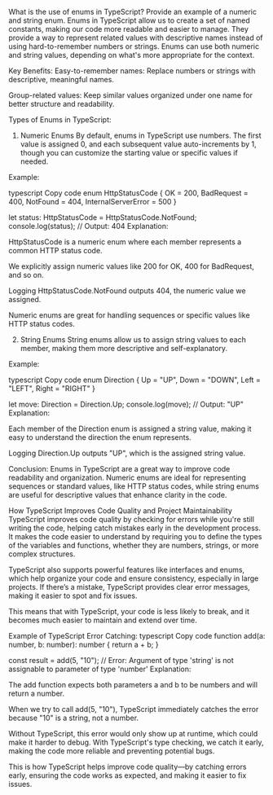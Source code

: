 What is the use of enums in TypeScript? Provide an example of a numeric and string enum.
Enums in TypeScript allow us to create a set of named constants, making our code more readable and easier to manage. They provide a way to represent related values with descriptive names instead of using hard-to-remember numbers or strings. Enums can use both numeric and string values, depending on what's more appropriate for the context.

Key Benefits:
Easy-to-remember names: Replace numbers or strings with descriptive, meaningful names.

Group-related values: Keep similar values organized under one name for better structure and readability.

Types of Enums in TypeScript:
1. Numeric Enums
By default, enums in TypeScript use numbers. The first value is assigned 0, and each subsequent value auto-increments by 1, though you can customize the starting value or specific values if needed.

Example:

typescript
Copy code
enum HttpStatusCode {
  OK = 200,
  BadRequest = 400,
  NotFound = 404,
  InternalServerError = 500
}

let status: HttpStatusCode = HttpStatusCode.NotFound;
console.log(status);  // Output: 404
Explanation:

HttpStatusCode is a numeric enum where each member represents a common HTTP status code.

We explicitly assign numeric values like 200 for OK, 400 for BadRequest, and so on.

Logging HttpStatusCode.NotFound outputs 404, the numeric value we assigned.

Numeric enums are great for handling sequences or specific values like HTTP status codes.

2. String Enums
String enums allow us to assign string values to each member, making them more descriptive and self-explanatory.

Example:

typescript
Copy code
enum Direction {
  Up = "UP",
  Down = "DOWN",
  Left = "LEFT",
  Right = "RIGHT"
}

let move: Direction = Direction.Up;
console.log(move);  // Output: "UP"
Explanation:

Each member of the Direction enum is assigned a string value, making it easy to understand the direction the enum represents.

Logging Direction.Up outputs "UP", which is the assigned string value.

Conclusion:
Enums in TypeScript are a great way to improve code readability and organization. Numeric enums are ideal for representing sequences or standard values, like HTTP status codes, while string enums are useful for descriptive values that enhance clarity in the code.

How TypeScript Improves Code Quality and Project Maintainability
TypeScript improves code quality by checking for errors while you're still writing the code, helping catch mistakes early in the development process. It makes the code easier to understand by requiring you to define the types of the variables and functions, whether they are numbers, strings, or more complex structures.

TypeScript also supports powerful features like interfaces and enums, which help organize your code and ensure consistency, especially in large projects. If there’s a mistake, TypeScript provides clear error messages, making it easier to spot and fix issues.

This means that with TypeScript, your code is less likely to break, and it becomes much easier to maintain and extend over time.

Example of TypeScript Error Catching:
typescript
Copy code
function add(a: number, b: number): number {
  return a + b;
}

const result = add(5, "10");  // Error: Argument of type 'string' is not assignable to parameter of type 'number'
Explanation:

The add function expects both parameters a and b to be numbers and will return a number.

When we try to call add(5, "10"), TypeScript immediately catches the error because "10" is a string, not a number.

Without TypeScript, this error would only show up at runtime, which could make it harder to debug. With TypeScript's type checking, we catch it early, making the code more reliable and preventing potential bugs.

This is how TypeScript helps improve code quality—by catching errors early, ensuring the code works as expected, and making it easier to fix issues.